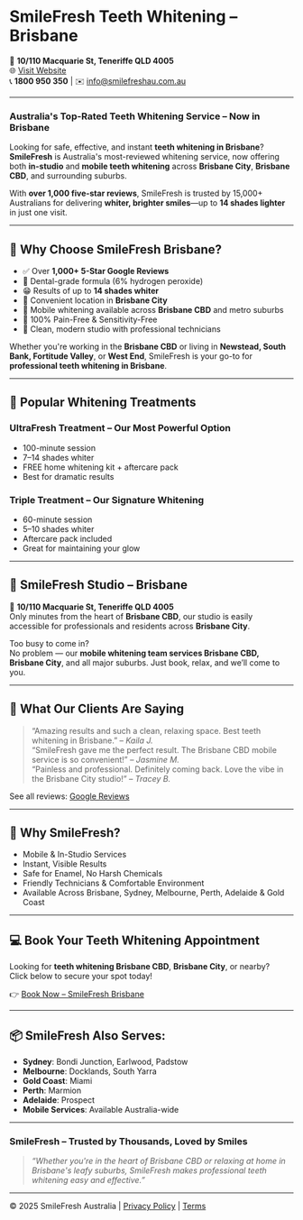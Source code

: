 # SmileFresh Teeth Whitening – Brisbane

📍 **10/110 Macquarie St, Teneriffe QLD 4005**  
🌐 [Visit Website](https://smilefreshau.com.au/pages/brisbane-teeth-whitening-locations)  
📞 **1800 950 350** | ✉️ info@smilefreshau.com.au

---

### Australia's Top-Rated Teeth Whitening Service – Now in Brisbane

Looking for safe, effective, and instant **teeth whitening in Brisbane**?  
**SmileFresh** is Australia's most-reviewed whitening service, now offering both **in-studio** and **mobile teeth whitening** across **Brisbane City**, **Brisbane CBD**, and surrounding suburbs.

With **over 1,000 five-star reviews**, SmileFresh is trusted by 15,000+ Australians for delivering **whiter, brighter smiles**—up to **14 shades lighter** in just one visit.

---

## 🌟 Why Choose SmileFresh Brisbane?

- ✅ Over **1,000+ 5-Star Google Reviews**
- 🦷 Dental-grade formula (6% hydrogen peroxide)
- 😁 Results of up to **14 shades whiter**
- 📍 Convenient location in **Brisbane City**
- 🏡 Mobile whitening available across **Brisbane CBD** and metro suburbs
- 💯 100% Pain-Free & Sensitivity-Free
- 🧼 Clean, modern studio with professional technicians

Whether you're working in the **Brisbane CBD** or living in **Newstead, South Bank, Fortitude Valley**, or **West End**, SmileFresh is your go-to for **professional teeth whitening in Brisbane**.

---

## 💎 Popular Whitening Treatments

### UltraFresh Treatment – Our Most Powerful Option
- 100-minute session  
- 7–14 shades whiter  
- FREE home whitening kit + aftercare pack  
- Best for dramatic results

### Triple Treatment – Our Signature Whitening
- 60-minute session  
- 5–10 shades whiter  
- Aftercare pack included  
- Great for maintaining your glow

---

## 📍 SmileFresh Studio – Brisbane

📌 **10/110 Macquarie St, Teneriffe QLD 4005**  
Only minutes from the heart of **Brisbane CBD**, our studio is easily accessible for professionals and residents across **Brisbane City**.

Too busy to come in?  
No problem — our **mobile whitening team services Brisbane CBD, Brisbane City**, and all major suburbs. Just book, relax, and we’ll come to you.

---

## 💬 What Our Clients Are Saying

> “Amazing results and such a clean, relaxing space. Best teeth whitening in Brisbane.” – *Kaila J.*  
> “SmileFresh gave me the perfect result. The Brisbane CBD mobile service is so convenient!” – *Jasmine M.*  
> “Painless and professional. Definitely coming back. Love the vibe in the Brisbane City studio!” – *Tracey B.*  

See all reviews: [Google Reviews](https://g.page/r/CZVsbvDWAm7nEBM/review)

---

## 🦷 Why SmileFresh?

- Mobile & In-Studio Services
- Instant, Visible Results
- Safe for Enamel, No Harsh Chemicals
- Friendly Technicians & Comfortable Environment
- Available Across Brisbane, Sydney, Melbourne, Perth, Adelaide & Gold Coast

---

## 💻 Book Your Teeth Whitening Appointment

Looking for **teeth whitening Brisbane CBD**, **Brisbane City**, or nearby?  
Click below to secure your spot today!

👉 [Book Now – SmileFresh Brisbane](https://smilefreshau.com.au/pages/brisbane-teeth-whitening-locations)

---

## 📦 SmileFresh Also Serves:

- **Sydney**: Bondi Junction, Earlwood, Padstow  
- **Melbourne**: Docklands, South Yarra  
- **Gold Coast**: Miami  
- **Perth**: Marmion  
- **Adelaide**: Prospect  
- **Mobile Services**: Available Australia-wide

---

### SmileFresh – Trusted by Thousands, Loved by Smiles

> _“Whether you're in the heart of Brisbane CBD or relaxing at home in Brisbane's leafy suburbs, SmileFresh makes professional teeth whitening easy and effective.”_

---

© 2025 SmileFresh Australia | [Privacy Policy](https://smilefreshau.com.au/policies/privacy-policy) | [Terms](https://smilefreshau.com.au/policies/terms-of-service)
